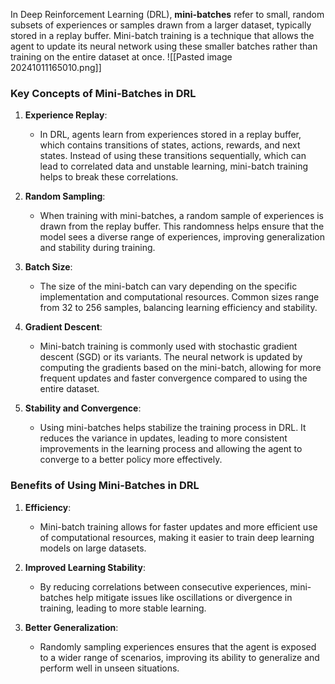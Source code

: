 In Deep Reinforcement Learning (DRL), **mini-batches** refer to small, random subsets of experiences or samples drawn from a larger dataset, typically stored in a replay buffer. Mini-batch training is a technique that allows the agent to update its neural network using these smaller batches rather than training on the entire dataset at once.
![[Pasted image 20241011165010.png]]
### Key Concepts of Mini-Batches in DRL

1. **Experience Replay**:
    
    - In DRL, agents learn from experiences stored in a replay buffer, which contains transitions of states, actions, rewards, and next states. Instead of using these transitions sequentially, which can lead to correlated data and unstable learning, mini-batch training helps to break these correlations.
2. **Random Sampling**:
    
    - When training with mini-batches, a random sample of experiences is drawn from the replay buffer. This randomness helps ensure that the model sees a diverse range of experiences, improving generalization and stability during training.
3. **Batch Size**:
    
    - The size of the mini-batch can vary depending on the specific implementation and computational resources. Common sizes range from 32 to 256 samples, balancing learning efficiency and stability.
4. **Gradient Descent**:
    
    - Mini-batch training is commonly used with stochastic gradient descent (SGD) or its variants. The neural network is updated by computing the gradients based on the mini-batch, allowing for more frequent updates and faster convergence compared to using the entire dataset.
5. **Stability and Convergence**:
    
    - Using mini-batches helps stabilize the training process in DRL. It reduces the variance in updates, leading to more consistent improvements in the learning process and allowing the agent to converge to a better policy more effectively.

### Benefits of Using Mini-Batches in DRL

1. **Efficiency**:
    
    - Mini-batch training allows for faster updates and more efficient use of computational resources, making it easier to train deep learning models on large datasets.
2. **Improved Learning Stability**:
    
    - By reducing correlations between consecutive experiences, mini-batches help mitigate issues like oscillations or divergence in training, leading to more stable learning.
3. **Better Generalization**:
    
    - Randomly sampling experiences ensures that the agent is exposed to a wider range of scenarios, improving its ability to generalize and perform well in unseen situations.